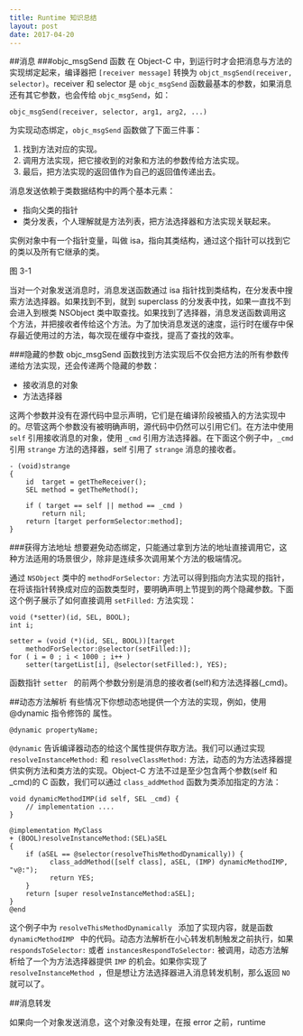 ```yaml
---
title: Runtime 知识总结
layout: post
date: 2017-04-20
---
```


##消息
###objc_msgSend 函数
在 Object-C 中，到运行时才会把消息与方法的实现绑定起来，编译器把 `[receiver message]` 转换为 `objct_msgSend(receiver, selector)`。receiver 和 selector 是 `objc_msgSend` 函数最基本的参数，如果消息还有其它参数，也会传给 `objc_msgSend`，如：

```objc
objc_msgSend(receiver, selector, arg1, arg2, ...)
```

为实现动态绑定，`objc_msgSend` 函数做了下面三件事：

1. 找到方法对应的实现。
2. 调用方法实现，把它接收到的对象和方法的参数传给方法实现。
3. 最后，把方法实现的返回值作为自己的返回值传递出去。

消息发送依赖于类数据结构中的两个基本元素：

* 指向父类的指针
* 类分发表，个人理解就是方法列表，把方法选择器和方法实现关联起来。

实例对象中有一个指针变量，叫做 isa，指向其类结构，通过这个指针可以找到它的类以及所有它继承的类。

图 3-1 

当对一个对象发送消息时，消息发送函数通过 isa 指针找到类结构，在分发表中搜索方法选择器。如果找到不到，就到 superclass 的分发表中找，如果一直找不到会进入到根类 NSObject 类中取查找。如果找到了选择器，消息发送函数调用这个方法，并把接收者传给这个方法。为了加快消息发送的速度，运行时在缓存中保存最近使用过的方法，每次现在缓存中查找，提高了查找的效率。


###隐藏的参数
objc_msgSend 函数找到方法实现后不仅会把方法的所有参数传递给方法实现，还会传递两个隐藏的参数：

* 接收消息的对象
* 方法选择器

这两个参数并没有在源代码中显示声明，它们是在编译阶段被插入的方法实现中的。尽管这两个参数没有被明确声明，源代码中仍然可以引用它们。在方法中使用 `self` 引用接收消息的对象，使用 `_cmd` 引用方法选择器。在下面这个例子中，`_cmd` 引用 `strange` 方法的选择器，self 引用了 `strange` 消息的接收者。

```objc
- (void)strange
{
    id  target = getTheReceiver();
    SEL method = getTheMethod();
 
    if ( target == self || method == _cmd )
        return nil;
    return [target performSelector:method];
}
```

###获得方法地址
想要避免动态绑定，只能通过拿到方法的地址直接调用它，这种方法适用的场景很少，除非是连续多次调用某个方法的极端情况。

通过 `NSObject` 类中的 `methodForSelector:` 方法可以得到指向方法实现的指针，在将该指针转换成对应的函数类型时，要明确声明上节提到的两个隐藏参数。下面这个例子展示了如何直接调用 `setFilled:` 方法实现：

```objc
void (*setter)(id, SEL, BOOL);
int i;
 
setter = (void (*)(id, SEL, BOOL))[target
    methodForSelector:@selector(setFilled:)];
for ( i = 0 ; i < 1000 ; i++ )
    setter(targetList[i], @selector(setFilled:), YES);
```
函数指针 `setter ` 的前两个参数分别是消息的接收者(self)和方法选择器(_cmd)。

##动态方法解析
有些情况下你想动态地提供一个方法的实现，例如，使用 @dynamic 指令修饰的 属性。

```objc
@dynamic propertyName;
```
`@dynamic` 告诉编译器动态的给这个属性提供存取方法。我们可以通过实现 `resolveInstanceMethod:` 和 `resolveClassMethod:` 方法，动态的为方法选择器提供实例方法和类方法的实现。Object-C 方法不过是至少包含两个参数(self 和 _cmd)的 C 函数，我们可以通过 `class_addMethod` 函数为类添加指定的方法：

```objc
void dynamicMethodIMP(id self, SEL _cmd) {
    // implementation ....
}

@implementation MyClass
+ (BOOL)resolveInstanceMethod:(SEL)aSEL
{
    if (aSEL == @selector(resolveThisMethodDynamically)) {
          class_addMethod([self class], aSEL, (IMP) dynamicMethodIMP, "v@:");
          return YES;
    }
    return [super resolveInstanceMethod:aSEL];
}
@end
```
这个例子中为 `resolveThisMethodDynamically ` 添加了实现内容，就是函数 `dynamicMethodIMP ` 中的代码。动态方法解析在小心转发机制触发之前执行，如果 `respondsToSelector:` 或者 `instancesRespondToSelector:` 被调用，动态方法解析给了一个为方法选择器提供 `IMP` 的机会。如果你实现了 `resolveInstanceMethod `，但是想让方法选择器进入消息转发机制，那么返回 `NO` 就可以了。

##消息转发

如果向一个对象发送消息，这个对象没有处理，在报 error 之前，runtime 






